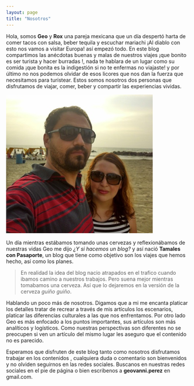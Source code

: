 ```yaml
---
layout: page
title: "Nosotros"
---
```

Hola, somos **Geo** y **Rox** una pareja mexicana que un día despertó harta de comer tacos con salsa, beber tequila y escuchar mariachi ¡Al diablo con esto nos vamos a visitar Europa! así empezó todo. En este blog compartimos las anécdotas buenas y malas de nuestros viajes ¡que bonito es ser turista y hacer burradas !, nada te hablara de  un lugar como su comida ¡que bonita es la indigestión si no te enfermas no viajaste! y por último no nos podemos olvidar de esos licores que nos dan la fuerza que necesitamos para turistear. Estos somos nosotros dos personas que disfrutamos de viajar, comer, beber y compartir las experiencias vividas.

![Rox y Geo](/images/2014/12/2014-05-20-16-48-41-1.jpg)

Un día mientras estábamos tomando unas cervezas y reflexionábamos de nuestras vidas Geo me dijo *¿Y si hacemos un blog?* y así nació **Tamales con Pasaporte**, un blog que tiene como objetivo son los viajes que hemos hecho, así como los planes. 

>En realidad la idea del blog nacio atrapados en el trafico cuando ibamos camino a nuestros trabajos. Pero suena mejor mientras tomabamos una cerveza. Así que lo dejaremos en la versión de la cerveza *guiño guiño*.

Hablando un poco más de nosotros. Digamos que a mi me encanta platicar los detalles tratar de recrear a través de mis artículos los escenarios, platicar las diferencias culturales a las que nos enfrentamos. Por otro lado Geo es más enfocado a los puntos importantes, sus artículos son más analíticos y logísticos. Como nuestras perspectivas son diferentes no se preocupen si ven un artículo del mismo lugar les aseguro que el contenido no es parecido.

Esperamos que disfruten de este blog tanto como nosotros disfrutamos trabajar en los contenidos , cualquiera duda o comentario son bienvenidos y no olviden seguirnos en las redes sociales. Buscanos en nuestras redes sociales en el pie de página o bien escribenos a **geovanni.perez** en gmail.com. 